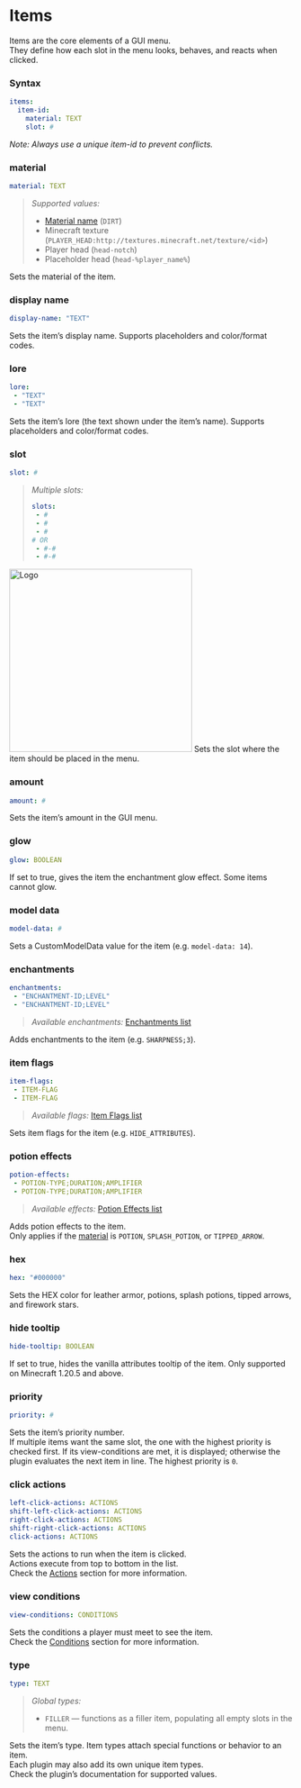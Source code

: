 # Items
Items are the core elements of a GUI menu.  
They define how each slot in the menu looks, behaves, and reacts when clicked.

### Syntax
```yaml
items:
  item-id:
    material: TEXT
    slot: #
```
*Note: Always use a unique item-id to prevent conflicts.*

### material
```yaml
material: TEXT
```
> *Supported values:*  
> - [Material name](https://hub.spigotmc.org/javadocs/spigot/org/bukkit/Material.html) (`DIRT`)  
> - Minecraft texture (`PLAYER_HEAD:http://textures.minecraft.net/texture/<id>`)  
> - Player head (`head-notch`)  
> - Placeholder head (`head-%player_name%`)

Sets the material of the item.  

### display name
```yaml
display-name: "TEXT"
```
Sets the item’s display name. Supports placeholders and color/format codes.

### lore
```yaml
lore:
 - "TEXT"
 - "TEXT"
```
Sets the item’s lore (the text shown under the item’s name). Supports placeholders and color/format codes.

### slot
```yaml
slot: #
```
> *Multiple slots:*
> ```yaml
> slots:
>  - #
>  - #
>  - #
> # OR
>  - #-#
>  - #-#
> ```

<img src="https://github.com/VinceSMC/SMC-Developments/blob/2340e4f55e1d40989c508a8ca77ba1a6cb528394/images/slots.png" alt="Logo" width="auto" height="325">
Sets the slot where the item should be placed in the menu.

### amount
```yaml
amount: #
```
Sets the item’s amount in the GUI menu.

### glow
```yaml
glow: BOOLEAN
```
If set to true, gives the item the enchantment glow effect. Some items cannot glow.

### model data
```yaml
model-data: #
```
Sets a CustomModelData value for the item (e.g. `model-data: 14`).

### enchantments
```yaml
enchantments:
 - "ENCHANTMENT-ID;LEVEL"
 - "ENCHANTMENT-ID;LEVEL"
```
> *Available enchantments:* [Enchantments list](https://hub.spigotmc.org/javadocs/bukkit/org/bukkit/enchantments/Enchantment.html)

Adds enchantments to the item (e.g. `SHARPNESS;3`).

### item flags
```yaml
item-flags:
 - ITEM-FLAG
 - ITEM-FLAG
```
> *Available flags:* [Item Flags list](https://hub.spigotmc.org/javadocs/bukkit/org/bukkit/inventory/ItemFlag.html)

Sets item flags for the item (e.g. `HIDE_ATTRIBUTES`).

### potion effects
```yaml
potion-effects:
 - POTION-TYPE;DURATION;AMPLIFIER
 - POTION-TYPE;DURATION;AMPLIFIER
```
> *Available effects:* [Potion Effects list](https://hub.spigotmc.org/javadocs/bukkit/org/bukkit/potion/PotionEffectType.html)

Adds potion effects to the item.
<br>Only applies if the [material](items.md#material) is `POTION`, `SPLASH_POTION`, or `TIPPED_ARROW`.  

### hex
```yaml
hex: "#000000"
```
Sets the HEX color for leather armor, potions, splash potions, tipped arrows, and firework stars.

### hide tooltip
```yaml
hide-tooltip: BOOLEAN
```
If set to true, hides the vanilla attributes tooltip of the item. Only supported on Minecraft 1.20.5 and above.

### priority
```yaml
priority: #
```
Sets the item’s priority number.
<br> If multiple items want the same slot, the one with the highest priority is checked first. If its view-conditions are met, it is displayed; otherwise the plugin evaluates the next item in line. The highest priority is `0`.

### click actions
```yaml
left-click-actions: ACTIONS
shift-left-click-actions: ACTIONS
right-click-actions: ACTIONS
shift-right-click-actions: ACTIONS
click-actions: ACTIONS
```
Sets the actions to run when the item is clicked.
<br>Actions execute from top to bottom in the list.
<br>Check the [Actions](https://github.com/VinceSMC/SMC-Developments/blob/f5a97c218bf83512aa6d5232cb35e18444c6d88d/documentation/actions.md) section for more information.

### view conditions
```yaml
view-conditions: CONDITIONS
```
Sets the conditions a player must meet to see the item.
<br>Check the [Conditions](https://github.com/VinceSMC/SMC-Developments/blob/main/documentation/conditions.md) section for more information.

### type
```yaml
type: TEXT
```
> *Global types:*
> - `FILLER` — functions as a filler item, populating all empty slots in the menu.

Sets the item’s type. Item types attach special functions or behavior to an item.
<br>Each plugin may also add its own unique item types.
<br>Check the plugin’s documentation for supported values.











